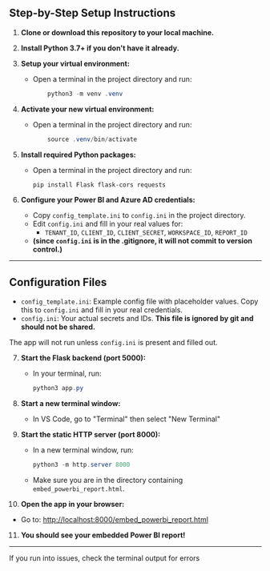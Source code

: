 
## Step-by-Step Setup Instructions

1. **Clone or download this repository to your local machine.**

2. **Install Python 3.7+ if you don't have it already.**

3. **Setup your virtual environment:**
   - Open a terminal in the project directory and run:
     ```powershell
         python3 -m venv .venv
     ```

4. **Activate your new virtual environment:**
   - Open a terminal in the project directory and run:
     ```powershell
         source .venv/bin/activate
     ```

5. **Install required Python packages:**
   - Open a terminal in the project directory and run:
     ```powershell
     pip install Flask flask-cors requests
     ```


6. **Configure your Power BI and Azure AD credentials:**
   - Copy `config_template.ini` to `config.ini` in the project directory.
   - Edit `config.ini` and fill in your real values for:
     - `TENANT_ID`, `CLIENT_ID`, `CLIENT_SECRET`, `WORKSPACE_ID`, `REPORT_ID`
   - **(since `config.ini` is in the .gitignore, it will not commit to version control.)**
---

## Configuration Files

- `config_template.ini`: Example config file with placeholder values. Copy this to `config.ini` and fill in your real credentials.
- `config.ini`: Your actual secrets and IDs. **This file is ignored by git and should not be shared.**

The app will not run unless `config.ini` is present and filled out.

7. **Start the Flask backend (port 5000):**
   - In your terminal, run:
     ```powershell
     python3 app.py
     ```
8. **Start a new terminal window:**
   - In VS Code, go to "Terminal" then select "New Terminal"
     
9. **Start the static HTTP server (port 8000):**
   - In a new terminal window, run:
     ```powershell
     python3 -m http.server 8000
     ```
   - Make sure you are in the directory containing `embed_powerbi_report.html`.

10. **Open the app in your browser:**
   - Go to: [http://localhost:8000/embed_powerbi_report.html](http://localhost:8000/embed_powerbi_report.html)

11. **You should see your embedded Power BI report!**

---

If you run into issues, check the terminal output for errors